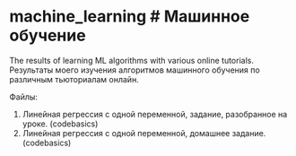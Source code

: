 # machine_learning # Машинное обучение
The results of learning ML algorithms with various online tutorials.
Результаты моего изучения алгоритмов машинного обучения по различным тьюториалам онлайн.

Файлы: 
1. Линейная регрессия с одной переменной, задание, разобранное на уроке. (codebasics)
2. Линейная регрессия с одной переменной, домашнее задание. (codebasics)
